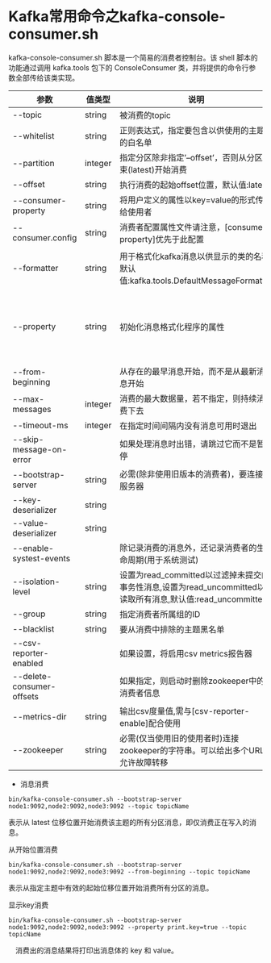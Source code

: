# Kafka常用命令之kafka-console-consumer.sh

kafka-console-consumer.sh 脚本是一个简易的消费者控制台。该 shell 脚本的功能通过调用 kafka.tools 包下的 ConsoleConsumer 类，并将提供的命令行参数全部传给该类实现。

| 参数 | 值类型 | 说明 | 有效值 |
|------|--------|------|--------|
| --topic | string |被消费的topic | |
| --whitelist | string |正则表达式，指定要包含以供使用的主题的白名单 | |
| --partition | integer |指定分区除非指定’–offset’，否则从分区结束(latest)开始消费 | |
| --offset | string | 执行消费的起始offset位置，默认值:latest | latest、earliest、`<offset>` |
| --consumer-property | string | 将用户定义的属性以key=value的形式传递给使用者 | |	
| --consumer.config | string | 消费者配置属性文件请注意，[consumer-property]优先于此配置 | |
| --formatter | string | 用于格式化kafka消息以供显示的类的名称,默认值:kafka.tools.DefaultMessageFormatter | kafka.tools.DefaultMessageFormatter kafka.tools.LoggingMessageFormatter kafka.tools.NoOpMessageFormatter kafka.tools.ChecksumMessageFormatter |
| --property | string | 初始化消息格式化程序的属性 | print.timestamp=true false，print.key=true false、print.value=true false、key.separator=`<key.separator>`、line.separator=`<line.separator>`、key.deserializer=`<key.deserializer>`、value.deserializer=`<value.deserializer>` |
| --from-beginning | | 从存在的最早消息开始，而不是从最新消息开始 |
| --max-messages | integer | 消费的最大数据量，若不指定，则持续消费下去 | |
| --timeout-ms | integer | 在指定时间间隔内没有消息可用时退出 | |
| --skip-message-on-error | | 如果处理消息时出错，请跳过它而不是暂停	
| --bootstrap-server | string | 必需(除非使用旧版本的消费者)，要连接的服务器 | |
| --key-deserializer | string | | |
| --value-deserializer | string | | |
| --enable-systest-events | | 除记录消费的消息外，还记录消费者的生命周期(用于系统测试) | |
| --isolation-level | string | 设置为read_committed以过滤掉未提交的事务性消息,设置为read_uncommitted以读取所有消息,默认值:read_uncommitted | |
| --group | string | 指定消费者所属组的ID | |
| --blacklist | string | 要从消费中排除的主题黑名单 | |
| --csv-reporter-enabled | | 如果设置，将启用csv metrics报告器 | |
| --delete-consumer-offsets | | 如果指定，则启动时删除zookeeper中的消费者信息 | |
| --metrics-dir | string | 输出csv度量值,需与[csv-reporter-enable]配合使用 | |
| --zookeeper | string | 必需(仅当使用旧的使用者时)连接zookeeper的字符串。可以给出多个URL以允许故障转移 | |

- 消息消费
```
bin/kafka-console-consumer.sh --bootstrap-server node1:9092,node2:9092,node3:9092 --topic topicName
```
表示从 latest 位移位置开始消费该主题的所有分区消息，即仅消费正在写入的消息。

从开始位置消费
```
bin/kafka-console-consumer.sh --bootstrap-server node1:9092,node2:9092,node3:9092 --from-beginning --topic topicName
```
表示从指定主题中有效的起始位移位置开始消费所有分区的消息。

显示key消费
```
bin/kafka-console-consumer.sh --bootstrap-server node1:9092,node2:9092,node3:9092 --property print.key=true --topic topicName
```
 消费出的消息结果将打印出消息体的 key 和 value。


  
  
  
  
  
  
  
  
  
  
